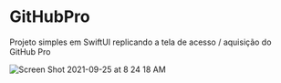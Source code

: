 # GitHubPro
Projeto simples em SwiftUI replicando a tela de acesso / aquisição do GitHub Pro

![Screen Shot 2021-09-25 at 8 24 18 AM](https://user-images.githubusercontent.com/59899994/134769783-64864526-9784-4be8-b773-7c2c31c52afc.png)
